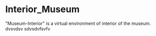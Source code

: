 # Interior_Museum
"Museum-Interior" is a virtual environment of interior of the museum.
dvsvdsv
sdvsdvfsvfv
